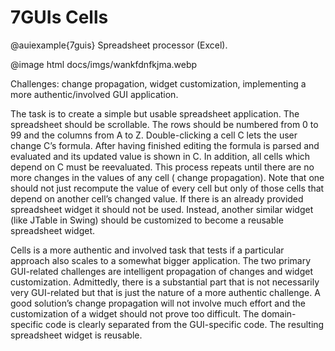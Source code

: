 # 7GUIs Cells

@auiexample{7guis}
Spreadsheet processor (Excel).

@image html docs/imgs/wankfdnfkjma.webp

Challenges: change propagation, widget customization, implementing a more authentic/involved GUI application.

The task is to create a simple but usable spreadsheet application. The spreadsheet should be scrollable. The rows should
be numbered from 0 to 99 and the columns from A to Z. Double-clicking a cell C lets the user change C’s formula. After
having finished editing the formula is parsed and evaluated and its updated value is shown in C. In addition, all cells
which depend on C must be reevaluated. This process repeats until there are no more changes in the values of any cell (
change propagation). Note that one should not just recompute the value of every cell but only of those cells that depend
on another cell’s changed value. If there is an already provided spreadsheet widget it should not be used. Instead,
another similar widget (like JTable in Swing) should be customized to become a reusable spreadsheet widget.

Cells is a more authentic and involved task that tests if a particular approach also scales to a somewhat bigger
application. The two primary GUI-related challenges are intelligent propagation of changes and widget customization.
Admittedly, there is a substantial part that is not necessarily very GUI-related but that is just the nature of a more
authentic challenge. A good solution’s change propagation will not involve much effort and the customization of a widget
should not prove too difficult. The domain-specific code is clearly separated from the GUI-specific code. The resulting
spreadsheet widget is reusable.